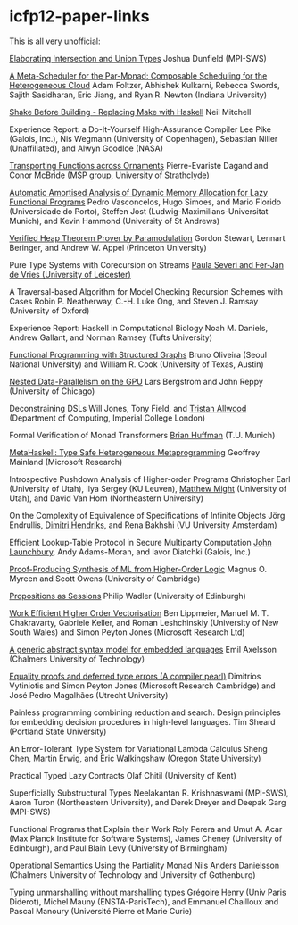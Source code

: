 icfp12-paper-links
==================

This is all very unofficial:


[Elaborating Intersection and Union Types](http://www.cs.cmu.edu/~joshuad/papers/intcomp/Dunfield12_elaboration.pdf)
Joshua Dunfield (MPI-SWS)

[A Meta-Scheduler for the Par-Monad: Composable Scheduling for the Heterogeneous Cloud](www.cs.indiana.edu/~rrnewton/papers/meta-par_submission.pdf)
Adam Foltzer, Abhishek Kulkarni, Rebecca Swords, Sajith Sasidharan, Eric Jiang, and Ryan R. Newton (Indiana University)

[Shake Before Building - Replacing Make with Haskell](http://community.haskell.org/~ndm/darcs/shake/academic/icfp2012/shake.tex)
Neil Mitchell

Experience Report: a Do-It-Yourself High-Assurance Compiler
Lee Pike (Galois, Inc.), Nis Wegmann (University of Copenhagen), Sebastian Niller (Unaffiliated), and Alwyn Goodloe (NASA)

[Transporting Functions across Ornaments](http://arxiv.org/pdf/1201.4801)
Pierre-Evariste Dagand and Conor McBride (MSP group, University of Strathclyde)

[Automatic Amortised Analysis of Dynamic Memory Allocation for Lazy Functional Programs](www.dcc.fc.up.pt/~pbv/AALazyExtended.pdf)
Pedro Vasconcelos, Hugo Simoes, and Mario Florido (Universidade do Porto), Steffen Jost (Ludwig-Maximilians-Universitat Munich), and Kevin Hammond (University of St Andrews)

[Verified Heap Theorem Prover by Paramodulation](www.cs.princeton.edu/~appel/papers/verismall.pdf)
Gordon Stewart, Lennart Beringer, and Andrew W. Appel (Princeton University)

Pure Type Systems with Corecursion on Streams
[Paula Severi and Fer-Jan de Vries (University of Leicester)](http://www.cs.le.ac.uk/people/ps56/publications.xml)

A Traversal-based Algorithm for Model Checking Recursion Schemes with Cases
Robin P. Neatherway, C.-H. Luke Ong, and Steven J. Ramsay (University of Oxford)

Experience Report: Haskell in Computational Biology
Noah M. Daniels, Andrew Gallant, and Norman Ramsey (Tufts University)

[Functional Programming with Structured Graphs](www.cs.utexas.edu/~wcook/Drafts/2012/graphs.pdf)
Bruno Oliveira (Seoul National University) and William R. Cook (University of Texas, Austin)

[Nested Data-Parallelism on the GPU](people.cs.uchicago.edu/~jhr/papers/2012/icfp12-gpu-submitted.pdf)
Lars Bergstrom and John Reppy (University of Chicago)

Deconstraining DSLs
Will Jones, Tony Field, and [Tristan Allwood](http://www.doc.ic.ac.uk/~tora/) (Department of Computing, Imperial College London)

Formal Verification of Monad Transformers
[Brian Huffman](web.cecs.pdx.edu/~brianh/talks/110713-defense.pdf) (T.U. Munich)

[MetaHaskell: Type Safe Heterogeneous Metaprogramming](http://www.eecs.harvard.edu/~mainland/projects/metahaskell/mainland-metahaskell-draft.pdf)
Geoffrey Mainland (Microsoft Research)

Introspective Pushdown Analysis of Higher-order Programs
Christopher Earl (University of Utah), Ilya Sergey (KU Leuven), [Matthew Might](http://matt.might.net/) (University of Utah), and David Van Horn (Northeastern University)

On the Complexity of Equivalence of Specifications of Infinite Objects
Jörg Endrullis, [Dimitri Hendriks](http://www.cs.vu.nl/~diem/publications.html), and Rena Bakhshi (VU University Amsterdam)

Efficient Lookup-Table Protocol in Secure Multiparty Computation
[John Launchbury](http://corp.galois.com/john-launchbury), Andy Adams-Moran, and Iavor Diatchki (Galois, Inc.)

[Proof-Producing Synthesis of ML from Higher-Order Logic](www.cl.cam.ac.uk/~mom22/miniml/hol2miniml.pdf)
Magnus O. Myreen and Scott Owens (University of Cambridge)

[Propositions as Sessions](http://homepages.inf.ed.ac.uk/wadler/papers/propositions-as-sessions/propositions-as-sessions.pdf)
Philip Wadler (University of Edinburgh)

[Work Efficient Higher Order Vectorisation](http://research.microsoft.com/en-us/um/people/simonpj/papers/ndp/replicate-icfp2012-1.pdf)
Ben Lippmeier, Manuel M. T. Chakravarty, Gabriele Keller, and Roman Leshchinskiy (University of New South Wales) and Simon Peyton Jones (Microsoft Research Ltd)

[A generic abstract syntax model for embedded languages](http://www.cse.chalmers.se/~emax/documents/astModel-icfp2012-submitted.pdf)
Emil Axelsson (Chalmers University of Technology)

[Equality proofs and deferred type errors (A compiler pearl)](http://research.microsoft.com/en-us/um/people/simonpj/papers/ext-f/icfp12.pdf)
Dimitrios Vytiniotis and Simon Peyton Jones (Microsoft Research Cambridge) and José Pedro Magalhães (Utrecht University)

Painless programming combining reduction and search. Design principles for embedding decision procedures in high-level languages.
Tim Sheard (Portland State University)

An Error-Tolerant Type System for Variational Lambda Calculus
Sheng Chen, Martin Erwig, and Eric Walkingshaw (Oregon State University)

Practical Typed Lazy Contracts
Olaf Chitil (University of Kent)

Superficially Substructural Types
Neelakantan R. Krishnaswami (MPI-SWS), Aaron Turon (Northeastern University), and Derek Dreyer and Deepak Garg (MPI-SWS)

Functional Programs that Explain their Work
Roly Perera and Umut A. Acar (Max Planck Institute for Software Systems), James Cheney (University of Edinburgh), and Paul Blain Levy (University of Birmingham)

Operational Semantics Using the Partiality Monad
Nils Anders Danielsson (Chalmers University of Technology and University of Gothenburg)

Typing unmarshalling without marshalling types
Grégoire Henry (Univ Paris Diderot), Michel Mauny (ENSTA-ParisTech), and Emmanuel Chailloux and Pascal Manoury (Université Pierre et Marie Curie)

